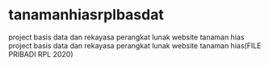 # tanamanhiasrplbasdat
project basis data dan rekayasa perangkat lunak website tanaman hias 
project basis data dan rekayasa perangkat lunak website tanaman hias(FILE PRIBADI RPL 2020)
